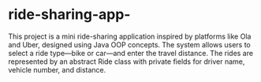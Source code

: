 # ride-sharing-app-
This project is a mini ride-sharing application inspired by platforms like Ola and Uber, designed using Java OOP concepts. The system allows users to select a ride type—bike or car—and enter the travel distance. The rides are represented by an abstract Ride class with private fields for driver name, vehicle number, and distance.
